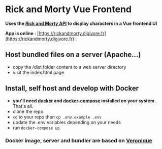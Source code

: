 # Rick and Morty Vue Frontend

**Uses the [Rick and Morty API](https://rickandmortyapi.com/documentation) to display characters in a Vue frontend UI**

**App is online** : [https://rickandmorty.digivore.fr](https://rickandmorty.digivore.fr) :

## Host bundled files on a server (Apache...)
- copy the /dist folder content to a web server directory
- visit the index.html page

## Install, self host and develop with Docker
- **you'll need [docker](https://docs.docker.com/get-docker/) and [docker-compose](https://docs.docker.com/compose/install/) installed on your system.** That's all.
- clone the repo
- ```cd``` to your repo then ```cp .env.example .env```
- update the .env variables depending on your needs
- run ```docker-compose up```

### Docker image, server and bundler are based on [Veronique](https://github.com/digivorefr/veronique)
